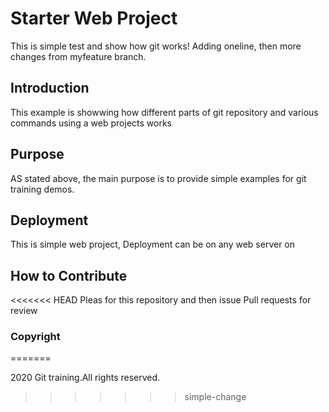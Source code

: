 # Starter Web Project

This is simple test and show how git works!
Adding oneline, then more changes from myfeature branch.



## Introduction

This example is showwing how different parts of git
 repository and various commands using a web projects works

## Purpose

AS stated above, the main purpose is to provide simple examples for git training demos.

## Deployment

This is simple web project, Deployment can be on any web server on

## How to Contribute

<<<<<<< HEAD
Pleas for this repository and then issue Pull requests for review

### Copyright
=======

2020 Git training.All rights reserved.
>>>>>>> simple-change
